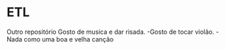 # ETL
Outro repositório
Gosto de musica e dar risada.
-Gosto de tocar violão.
-Nada como uma boa e velha  canção 
